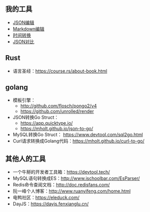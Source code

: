 ## 我的工具
- <a href="/page/json.html" target="_blank">JSON编辑</a>
- <a href="/page/bytemd.html" target="_blank">Markdown编辑</a>
- <a href="/page/time.html" target="_blank">时间转换</a>
- <a href="/page/jsondiff/" target="_blank">JSON对比</a>

## Rust
- 语言圣经：https://course.rs/about-book.html

## golang

- 模板引擎：
  - http://github.com/flosch/pongo2/v4
  - https://github.com/unrolled/render
- JSON转换Go Struct：
  - https://app.quicktype.io/
  - https://mholt.github.io/json-to-go/
- MySQL转换Go Struct： https://www.devtool.com/sql2go.html
- Curl请求转换成Golang代码：https://mholt.github.io/curl-to-go/



## 其他人的工具
- 一个牛掰的开发者工具箱：https://devtool.tech/
- MySQL语句转换成ES：http://www.ischoolbar.com/EsParser/
- Redis命令查阅文档：http://doc.redisfans.com/
- 阮一峰个人博客：http://www.ruanyifeng.com/home.html
- 电鸭社区：https://eleduck.com/
- DayJS：https://dayjs.fenxianglu.cn/
